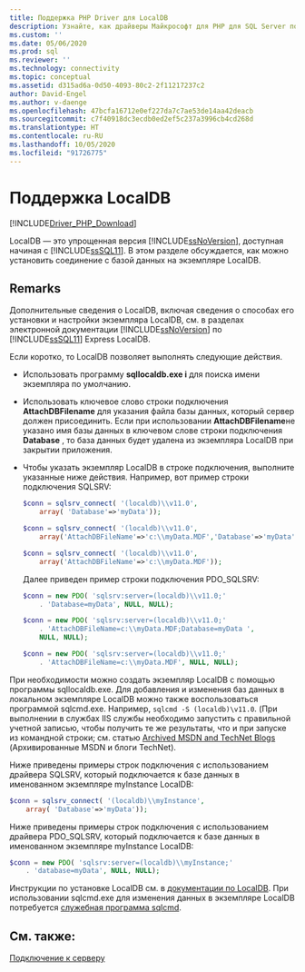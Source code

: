 ```yaml
---
title: Поддержка PHP Driver для LocalDB
description: Узнайте, как драйверы Майкрософт для PHP для SQL Server поддерживают подключения к экземплярам базы данных LocalDB.
ms.custom: ''
ms.date: 05/06/2020
ms.prod: sql
ms.reviewer: ''
ms.technology: connectivity
ms.topic: conceptual
ms.assetid: d315ad6a-0d50-4093-80c2-2f11217237c2
author: David-Engel
ms.author: v-daenge
ms.openlocfilehash: 47bcfa16712e0ef227da7c7ae53de14aa42deacb
ms.sourcegitcommit: c7f40918dc3ecdb0ed2ef5c237a3996cb4cd268d
ms.translationtype: HT
ms.contentlocale: ru-RU
ms.lasthandoff: 10/05/2020
ms.locfileid: "91726775"
---
```

# <a name="support-for-localdb"></a>Поддержка LocalDB

[!INCLUDE[Driver_PHP_Download](../../includes/driver_php_download.md)]

LocalDB — это упрощенная версия [!INCLUDE[ssNoVersion](../../includes/ssnoversion-md.md)], доступная начиная с [!INCLUDE[ssSQL11](../../includes/sssql11-md.md)]. В этом разделе обсуждается, как можно установить соединение с базой данных на экземпляре LocalDB.

## <a name="remarks"></a>Remarks

Дополнительные сведения о LocalDB, включая сведения о способах его установки и настройки экземпляра LocalDB, см. в разделах электронной документации [!INCLUDE[ssNoVersion](../../includes/ssnoversion-md.md)] по [!INCLUDE[ssSQL11](../../includes/sssql11-md.md)] Express LocalDB.

Если коротко, то LocalDB позволяет выполнять следующие действия.

-   Использовать программу **sqllocaldb.exe i** для поиска имени экземпляра по умолчанию.

-   Использовать ключевое слово строки подключения **AttachDBFilename** для указания файла базы данных, который сервер должен присоединить. Если при использовании **AttachDBFilename**не указано имя базы данных в ключевом слове строки подключения **Database** , то база данных будет удалена из экземпляра LocalDB при закрытии приложения.

-   Чтобы указать экземпляр LocalDB в строке подключения, выполните указанные ниже действия. Например, вот пример строки подключения SQLSRV:

    ```php
    $conn = sqlsrv_connect( '(localdb)\\v11.0',
        array( 'Database'=>'myData'));

    $conn = sqlsrv_connect( '(localdb)\\v11.0',
        array('AttachDBFileName'=>'c:\\myData.MDF','Database'=>'myData'));

    $conn = sqlsrv_connect( '(localdb)\\v11.0',
        array('AttachDBFileName'=>'c:\\myData.MDF'));
    ```

    Далее приведен пример строки подключения PDO_SQLSRV:  

    ```php
    $conn = new PDO( 'sqlsrv:server=(localdb)\\v11.0;'
        . 'Database=myData', NULL, NULL);

    $conn = new PDO( 'sqlsrv:server=(localdb)\\v11.0;'
        . 'AttachDBFileName=c:\\myData.MDF;Database=myData ',
        NULL, NULL);

    $conn = new PDO( 'sqlsrv:server=(localdb)\\v11.0;'
        . 'AttachDBFileName=c:\\myData.MDF', NULL, NULL);  
    ```

При необходимости можно создать экземпляр LocalDB с помощью программы sqllocaldb.exe. Для добавления и изменения баз данных в локальном экземпляре LocalDB можно также воспользоваться программой sqlcmd.exe. Например, `sqlcmd -S (localdb)\v11.0`. (При выполнении в службах IIS службы необходимо запустить с правильной учетной записью, чтобы получить те же результаты, что и при запуске из командной строки; см. статью [Archived MSDN and TechNet Blogs ](/archive/blogs/sqlexpress/using-localdb-with-full-iis-part-2-instance-ownership)(Архивированные MSDN и блоги TechNet).

Ниже приведены примеры строк подключения с использованием драйвера SQLSRV, который подключается к базе данных в именованном экземпляре myInstance LocalDB:

```php
$conn = sqlsrv_connect( '(localdb)\\myInstance',
    array( 'Database'=>'myData'));
```

Ниже приведены примеры строк подключения с использованием драйвера PDO_SQLSRV, который подключается к базе данных в именованном экземпляре myInstance LocalDB:  
  
```php
$conn = new PDO( 'sqlsrv:server=(localdb)\\myInstance;'
    . 'database=myData', NULL, NULL);
```

Инструкции по установке LocalDB см. в [документации по LocalDB](../../database-engine/configure-windows/sql-server-express-localdb.md). При использовании sqlcmd.exe для изменения данных в экземпляре LocalDB потребуется [служебная программа sqlcmd](../../tools/sqlcmd-utility.md).

## <a name="see-also"></a>См. также:

[Подключение к серверу](../../connect/php/connecting-to-the-server.md)